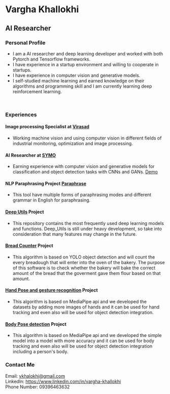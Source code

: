 # Vargha Khallokhi
## AI Researcher
### Personal Profile
- I am a AI researcher and deep learning developer and worked with both Pytorch and Tensorflow frameworks. 
- I have experience in a startup environment and willing to cooperate in startups.
- I have experience in computer vision and generative models.
- I self-studied machine learning and earned knowledge on their algorithms and programming skill and I am currently learning deep reinforcement learning.

<br>

### Experiences
#### Image processing Specialist at [Virasad](https://virasad.ir/en/homepage/)
- Working machine vision and using computer vision in
different fields of industrial monitoring, optimization
and image processing.
#### AI Researcher at [SYMO](https://symolife.com/)
- Earning experience with computer vision and
generative models for classification and object
detection tasks with CNNs and GANs. [Demo](https://demo.symolife.com)
#### NLP Paraphrasing Project [Paraphrase](http://new.keybot.tools)
- This tool have multiple forms of paraphrasing modes and different grammar in English for paraphrasing.
#### [Deep Utils](https://github.com/pooya-mohammadi/deep_utils) Project
- This repository contains the most frequently used deep learning models and functions. Deep_Utils is still under heavy development, so take into consideration that many features may change in the future.
#### [Bread Counter](https://github.com/Vargha-Kh/Bread_Counter) Project 
- This algorithm is based on YOLO object detection and will count the every breadough that will enter into the oven of the bakery. The purpose of this software is to check whether the bakery will bake the correct amount of the bread that the goverment gave them flour based on that amount.

#### [Hand Pose and gesture recognition](https://github.com/Vargha-Kh/Hand-Gesture-Recognition-Mediapipe) Project 
- This algorithm is based on MediaPipe api and we developed the datasets by adding more images of hands and it can be used for hand tracking and even also will be used for object detection integration.

#### [Body Pose detection](https://github.com/Vargha-Kh/Pose-Detection-using-Media-Pipe) Project 
- This algorithm is based on MediaPipe api and we developed the simple model into a model with more accuracy and it can be used for body tracking and even also will be used for object detection integration including a person's body.


### Contact Me
Email: vkhalokhi@gmail.com \
LinkedIn: https://www.linkedin.com/in/vargha-khallokhi \
Phone Number: 09396463632
